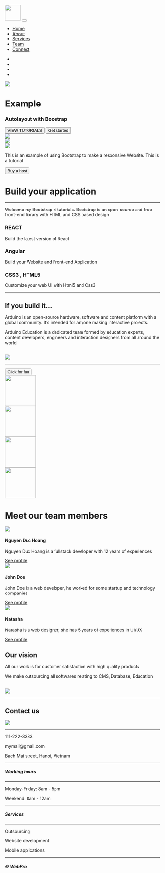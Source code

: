
<html>
<!-- Navigation -->
<nav class="navbar navbar-expand-md navbar-light bg-light sticky-top">
	<div class="container-fluid">
		<a class="navbar-branch" href="#">
			<img src="./images/logo.png" height="50">
		</a>
		<button class="navbar-toggler" type="button" data-toggle="collapse" 
			data-target="#navbarResponsive">
			<span class="navbar-toggler-icon"></span>
		</button>
		<div class="collapse navbar-collapse" id="navbarResponsive">
			<ul class="navbar-nav ml-auto">
				<li class="nav-item">
					<a class="nav-link active" href="#">Home</a>
				</li>
				<li class="nav-item">
					<a class="nav-link" href="#">About</a>
				</li>
				<li class="nav-item">
					<a class="nav-link" href="#">Services</a>
				</li>
				<li class="nav-item">
					<a class="nav-link" href="#">Team</a>
				</li>
				<li class="nav-item">
					<a class="nav-link" href="#">Connect</a>
				</li>
			</ul>
		</div>
	</div>
</nav>
<!-- Carousel -->
<div id="slides" class="carousel slide" data-ride="carousel">
	<ul class="carousel-indicators">
		<li data-target="#slides" data-slide-to="0" class="active"></li>
		<li data-target="#slides" data-slide-to="1"></li>
		<li data-target="#slides" data-slide-to="2"></li>		
		<li data-target="#slides" data-slide-to="3"></li>
	</ul>
	<div class="carousel-inner">
		<div class="carousel-item active">
			<img src="./images/carousel0.png">
			<div class="carousel-caption">
				<h1 class="display-2">Example</h1>
				<h3>Autolayout with Boostrap</h3>
				<button type="button" class="btn btn-outline-light btn-lg">
					VIEW TUTORIALS
				</button>
				<button type="button" class="btn btn-primary btn-lg">Get started</button>
			</div>
		</div>
		<div class="carousel-item">
			<img src="./images/carousel1.png">
		</div>
		<div class="carousel-item">
			<img src="./images/carousel2.png">
		</div>
		<div class="carousel-item">
			<img src="./images/carousel3.png">
		</div>
	</div>
</div>
<!-- jumbotron -->
<div class="container-fluid">
	<div class="jumbotron">
		<div class="col-xs-12 col-sm-12 col-md-9 col-lg-9 col-xl-10">
			<p>This is an example of using Bootstrap to make a responsive Website. This is a tutorial</p>
		</div>
		<div class="col-xs-12 col-sm-12 col-md-3 col-lg-3 col-xl-2">
			<a href="#">
				<button type="button" class="btn btn-outline-secondary">Buy a host</button>
			</a>
		</div>
	</div>
</div>
<div class="container-fluid padding">
	<div class="row welcome text-center">
		<div class="col-12">
			<h1 class="display-4">Build your application</h1>
		</div>
		<!-- Horizontal Rule -->
		<hr> 
		<div class="col-12">
			<p>Welcome my Bootstrap 4 tutorials. Bootstrap is an open-source and free front-end library with HTML and CSS based design</p>
		</div>
	</div>
</div>
<div class="container-fluid padding">
	<div class="row text-center padding">
		<div class="col-xs-12 col-sm-6 col-md-4 ">
			<i class="fab fa-react"></i>	
			<h3>REACT</h3>
			<p>Build the latest version of React</p>					
		</div>
		<div class="col-xs-12 col-sm-6 col-md-4">
			<i class="fab fa-angular"></i>			
			<h3>Angular</h3>
			<p>Build your Website and Front-end Application</p>
		</div>
		<div class="col-sm-12 col-md-4">
			<i class="fab fa-css3"></i>			
			<h3>CSS3 , HTML5</h3>
			<p>Customize your web UI with Html5 and Css3</p>
		</div>
	</div>	
	<hr class="my-4">	
</div>
<div class="container-fluid padding">
	<div class="row padding">
		<div class="col-md-12 col-lg-6">
			<h2>If you build it...</h2>
			<p>Arduino is an open-source hardware, software and content platform with a global community. It’s intended for anyone making interactive projects.</p>
			<p>Arduino Education is a dedicated team formed by education experts, content developers, engineers and interaction designers from all around the world</p>
			<br>
		</div>
		<div class="col-lg-6">
			<img src="./images/laptop.JPG" class="img-fluid">
		</div>
	</div>
</div>
<hr class="my-2">
<button class="fun" data-toggle="collapse" data-target="#emoji">
	Click for fun
</button>
<div id="emoji" class="collapse">
	<div class="container-fluid padding">
		<div class="row text-center">
			<div class="col-sm-6 col-md-3">
				<img class="gif" src="./images/gif/blinkEyes.gif" width="100" height="100">
			</div>
			<div class="col-sm-6 col-md-3">
				<img class="gif" src="./images/gif/blinkGirl.gif" width="100" height="100">
			</div>
			<div class="col-sm-6 col-md-3">
				<img class="gif" src="./images/gif/faceHaha.gif" width="100" height="100">
			</div>
			<div class="col-sm-6 col-md-3">
				<img class="gif" src="./images/gif/haha.gif" width="100" height="100">
			</div>
		</div>
	</div>
</div>
<div class="container-fluid padding">
	<div class="row welcome text-center">
		<div class="col-12">
			<h1 class="display-4">Meet our team members</h1>
		</div>
	</div>
</div>
<div class="container-fluid padding">
	<div class="row padding">
		<div class="col-md-4">
			<div class="card">
				<img class="card-img-top" src="./images/nguyenduchoang.png">
				<div class="card-body">
					<h4 class="card-title">Nguyen Duc Hoang</h4>
					<p class="card-text">Nguyen Duc Hoang is a fullstack developer with 12 years of experiences</p>
					<a href="#" class="btn btn-outline-secondary">See profile</a>
				</div>
			</div>
		</div>
		<div class="col-md-4">
			<div class="card">
				<img class="card-img-top" src="./images/johndoe.png">
				<div class="card-body">
					<h4 class="card-title">
						John Doe	
					</h4>
					<p class="card-text">John Doe is a web developer, he worked for some startup and technology companies</p>
					<a href="#" class="btn btn-outline-secondary">See profile</a>
				</div>
			</div>
		</div>
		<div class="col-md-4">
			<div class="card">
				<img class="card-img-top" src="./images/Natasha.png">
				<div class="card-body">
					<h4 class="card-title">
						Natasha	
					</h4>
					<p class="card-text">Natasha is a web designer, she has 5 years of experiences in UI/UX</p>
					<a href="#" class="btn btn-outline-secondary">See profile</a>
				</div>
			</div>
		</div>
	</div>
</div>
<div class="container-fluid padding">
	<div class="row padding">
		<div class="col-md-12 col-lg-6">
			<h2>Our vision</h2>
			<p>All our work is for customer satisfaction with high quality products</p>
			<p>We make outsourcing all softwares relating to CMS, Database, Education</p>
			<br>
		</div>
		<div class="col-lg-6">
			<img src="./images/mission.jpg" class="img-fluid">
		</div>
	</div>
	<hr class="my-4">
</div>
<div class="container-fluid padding">	
	<div class="row text-center padding">
		<div class="col-12">
			<h2>Contact us</h2>
		</div>
		<div class="col-12 social padding">
			<a href="#"><i class="fab fa-facebook"></i></a>
			<a href="#"><i class="fab fa-twitter"></i></a>
			<a href="#"><i class="fab fa-google-plus-g"></i></a>
			<a href="#"><i class="fab fa-instagram"></i></a>
			<a href="#"><i class="fab fa-youtube"></i></a>
		</div>
	</div>
</div>	
<footer>
	<div class="container-fluid padding">	
		<div class="row text-center">
			<div class="col-md-4">
				<img src="./images/logo.png">
				<hr class="light">
				<p>111-222-3333</p>
				<p>mymail@gmail.com</p>
				<p>Bach Mai street, Hanoi, Vietnam</p>
			</div>
			<div class="col-md-4">				
				<hr class="light">
				<h5>Working hours</h5>
				<hr class="light">
				<p>Monday-Friday: 8am - 5pm</p>
				<p>Weekend: 8am - 12am</p>
			</div>
			<div class="col-md-4">				
				<hr class="light">
				<h5>Services</h5>
				<hr class="light">
				<p>Outsourcing</p>
				<p>Website development</p>
				<p>Mobile applications</p>
			</div>
			<div class="col-12">
				<hr class="light-100">
				<h5>&copy; WebPro</h5>
			</div>
		</div>
	</div>
</footer>
</body>
</html>	
